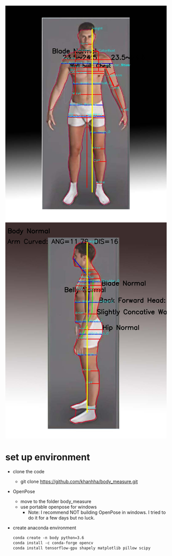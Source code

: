 
![alt text](./data/measurement/man_front__f.jpg "result")
![alt text](./data/measurement/man_front__s.jpg "result")

# set up environment
  * clone the code
    * git clone https://github.com/khanhha/body_measure.git
  * OpenPose
    * move to the folder body_measure
    * use portable openpose for windows
      * Note: 
      I recommend NOT building OpenPose in windows.
      I tried to do it for a few days but no luck. 


  * create anaconda environment
  
        conda create -n body python=3.6
        conda install -c conda-forge opencv
        conda install tensorflow-gpu shapely matplotlib pillow scipy 
